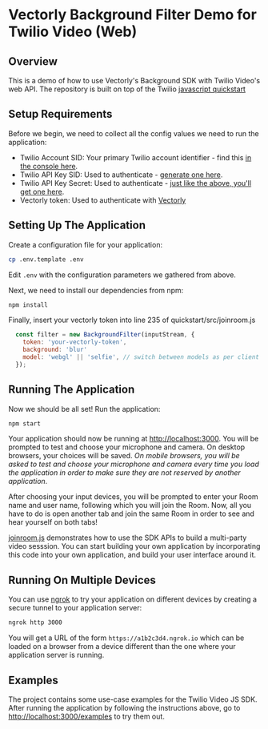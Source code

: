 # Vectorly Background Filter Demo for Twilio Video (Web)

## Overview

This is a demo of how to use Vectorly's Background SDK with Twilio Video's web API. The repository is built on top of the Twilio [javascript quickstart](https://github.com/twilio/video-quickstart-js/)

## Setup Requirements

Before we begin, we need to collect all the config values we need to run the application:

- Twilio Account SID: Your primary Twilio account identifier - find this [in the console here](https://www.twilio.com/console).
- Twilio API Key SID: Used to authenticate - [generate one here](https://www.twilio.com/console/runtime/api-keys).
- Twilio API Key Secret: Used to authenticate - [just like the above, you'll get one here](https://www.twilio.com/console/runtime/api-keys).
- Vectorly token: Used to authenticate with [Vectorly](http://upscaler.vectorly.io/)


## Setting Up The Application

Create a configuration file for your application:

```bash
cp .env.template .env
```

Edit `.env` with the configuration parameters we gathered from above.

Next, we need to install our dependencies from npm:

```bash
npm install
```

Finally, insert your vectorly token into line 235 of quickstart/src/joinroom.js

```javascript
  const filter = new BackgroundFilter(inputStream, {
    token: 'your-vectorly-token', 
    background: 'blur'
    model: 'webgl' || 'selfie', // switch between models as per client device performance; read more here: https://vectorly.io/docs/docs-page.html#item-webgl-model
  });
```

## Running The Application

Now we should be all set! Run the application:

```bash
npm start
```

Your application should now be running at [http://localhost:3000](http://localhost:3000). You will
be prompted to test and choose your microphone and camera. On desktop browsers, your choices will
be saved. _On mobile browsers, you will be asked to test and choose your microphone and camera every
time you load the application in order to make sure they are not reserved by another application_.

After choosing your input devices, you will be prompted to enter your Room name and user name, following
which you will join the Room. Now, all you have to do is open another tab and join the same Room in order
to see and hear yourself on both tabs!

[joinroom.js](quickstart/src/joinroom.js) demonstrates how to use the SDK APIs to build a multi-party
video sesssion. You can start building your own application by incorporating this code into your own
application, and build your user interface around it.

## Running On Multiple Devices

You can use [ngrok](https://ngrok.com/) to try your application
on different devices by creating a secure tunnel to your application server:

```bash
ngrok http 3000
```

You will get a URL of the form `https://a1b2c3d4.ngrok.io` which can be loaded on a browser from a device
different than the one where your application server is running.

## Examples

The project contains some use-case examples for the Twilio Video JS SDK. After running the application
by following the instructions above, go to [http://localhost:3000/examples](http://localhost:3000/examples)
to try them out.
